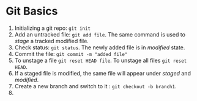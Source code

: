 # Git Basics

1. Initializing a git repo: `git init`
2. Add an untracked file: `git add file`. The same command is used to *stage* a tracked modified file. 
3. Check status: `git status`. The newly added file is in *modified* state.
4. Commit the file: `git commit -m "added file"`
5. To unstage a file `git reset HEAD file`. To unstage all files `git reset HEAD`.
6. If a staged file is modified, the same file will appear under *staged* and *modified*.
7. Create a new branch and switch to it : `git checkout -b branch1`.
8. 